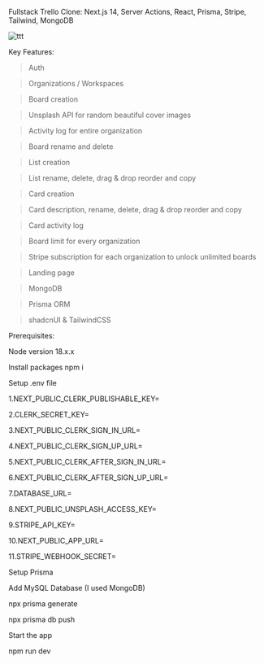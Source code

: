 




Fullstack Trello Clone: Next.js 14, Server Actions, React, Prisma, Stripe, Tailwind, MongoDB





![ttt](https://github.com/samik1234/trello-dev-clone/assets/82882143/eeced529-2a40-4683-973b-13cd32f7be49)










Key Features:

> Auth

> Organizations / Workspaces

> Board creation

> Unsplash API for random beautiful cover images

> Activity log for entire organization

> Board rename and delete

> List creation

> List rename, delete, drag & drop reorder and copy

> Card creation

> Card description, rename, delete, drag & drop reorder and copy

> Card activity log

> Board limit for every organization

> Stripe subscription for each organization to unlock unlimited boards

> Landing page

> MongoDB

> Prisma ORM

>shadcnUI & TailwindCSS












Prerequisites: 

Node version 18.x.x








Install packages
npm i



Setup .env file

1.NEXT_PUBLIC_CLERK_PUBLISHABLE_KEY=


2.CLERK_SECRET_KEY=


3.NEXT_PUBLIC_CLERK_SIGN_IN_URL=


4.NEXT_PUBLIC_CLERK_SIGN_UP_URL=


5.NEXT_PUBLIC_CLERK_AFTER_SIGN_IN_URL=


6.NEXT_PUBLIC_CLERK_AFTER_SIGN_UP_URL=


7.DATABASE_URL=


8.NEXT_PUBLIC_UNSPLASH_ACCESS_KEY=


9.STRIPE_API_KEY=


10.NEXT_PUBLIC_APP_URL=


11.STRIPE_WEBHOOK_SECRET=







Setup Prisma

 Add MySQL Database (I used MongoDB)

  npx prisma generate

  npx prisma db push



Start the app

 npm run dev

